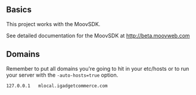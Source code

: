 ## Basics
This project works with the MoovSDK.

See detailed documentation for the MoovSDK at http://beta.moovweb.com

## Domains
Remember to put all domains you're going to hit in your etc/hosts
or to run your server with the `-auto-hosts=true` option.

    127.0.0.1 	mlocal.igadgetcommerce.com
